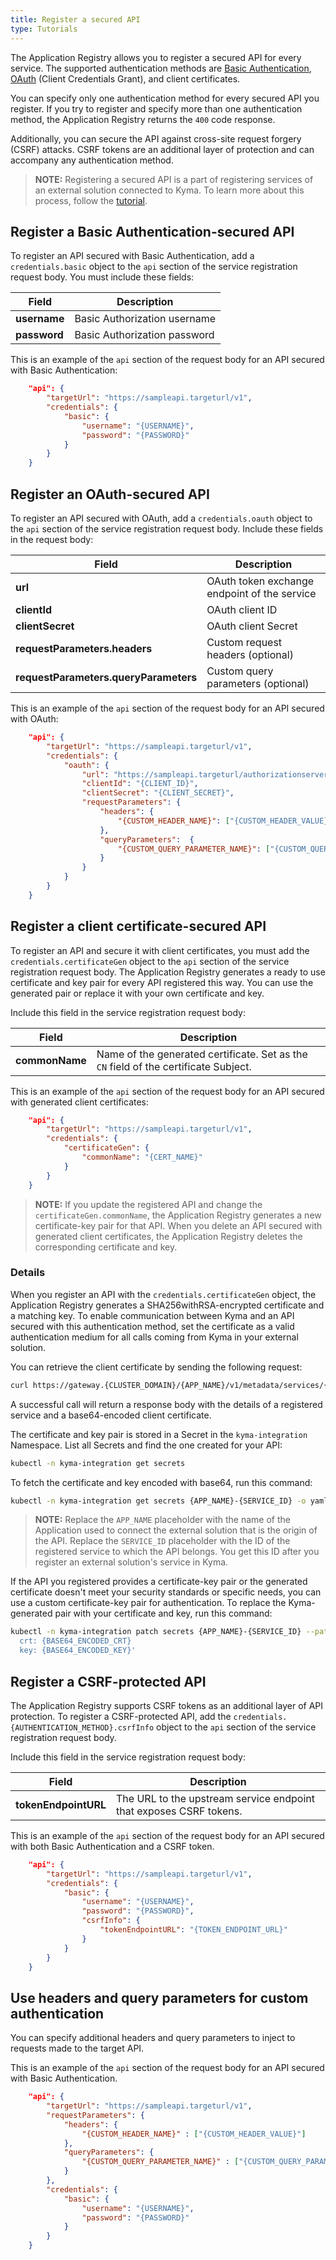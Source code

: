 ```yaml
---
title: Register a secured API
type: Tutorials
---
```


The Application Registry allows you to register a secured API for every service. The supported authentication methods are [Basic Authentication](https://tools.ietf.org/html/rfc7617), [OAuth](https://tools.ietf.org/html/rfc6750) (Client Credentials Grant), and client certificates.

You can specify only one authentication method for every secured API you register. If you try to register and specify more than one authentication method, the Application Registry returns the `400` code response.

Additionally, you can secure the API against cross-site request forgery (CSRF) attacks. CSRF tokens are an additional layer of protection and can accompany any authentication method.  

>**NOTE:** Registering a secured API is a part of registering services of an external solution connected to Kyma. To learn more about this process, follow the [tutorial](#tutorials-register-a-service).

## Register a Basic Authentication-secured API

To register an API secured with Basic Authentication, add a `credentials.basic` object to the `api` section of the service registration request body. You must include these fields:

| Field   |  Description |
|----------|------|
| **username** | Basic Authorization username |
| **password** | Basic Authorization password |

This is an example of the `api` section of the request body for an API secured with Basic Authentication:

```json
    "api": {
        "targetUrl": "https://sampleapi.targeturl/v1",
        "credentials": {
            "basic": {
                "username": "{USERNAME}",
                "password": "{PASSWORD}"
            }
        }  
    }
```

## Register an OAuth-secured API

To register an API secured with OAuth, add a `credentials.oauth` object to the `api` section of the service registration request body. Include these fields in the request body:

| Field   |  Description |
|----------|------|
| **url** |  OAuth token exchange endpoint of the service |
| **clientId** | OAuth client ID |
| **clientSecret** | OAuth client Secret |    
| **requestParameters.headers** | Custom request headers (optional)|   
| **requestParameters.queryParameters** | Custom query parameters (optional)|    

This is an example of the `api` section of the request body for an API secured with OAuth:

```json
    "api": {
        "targetUrl": "https://sampleapi.targeturl/v1",
        "credentials": {
            "oauth": {
                "url": "https://sampleapi.targeturl/authorizationserver/oauth/token",
                "clientId": "{CLIENT_ID}",
                "clientSecret": "{CLIENT_SECRET}",
                "requestParameters": {
                    "headers": {
                        "{CUSTOM_HEADER_NAME}": ["{CUSTOM_HEADER_VALUE}"]
                    },
                    "queryParameters":  {
                        "{CUSTOM_QUERY_PARAMETER_NAME}": ["{CUSTOM_QUERY_PARAMETER_VALUE}"]
                    }
                }
            }
        }  
    }
```

## Register a client certificate-secured API

To register an API and secure it with client certificates, you must add the `credentials.certificateGen` object to the `api` section of the service registration request body. The Application Registry generates a ready to use certificate and key pair for every API registered this way. You can use the generated pair or replace it with your own certificate and key.

Include this field in the service registration request body:

| Field   |  Description |
|----------|------|
| **commonName** |  Name of the generated certificate. Set as the `CN` field of the certificate Subject.  |

This is an example of the `api` section of the request body for an API secured with generated client certificates:

```json
    "api": {
        "targetUrl": "https://sampleapi.targeturl/v1",
        "credentials": {
            "certificateGen": {
                "commonName": "{CERT_NAME}"
            }
        }  
    }
```

>**NOTE:** If you update the registered API and change the `certificateGen.commonName`, the Application Registry generates a new certificate-key pair for that API. When you delete an API secured with generated client certificates, the Application Registry deletes the corresponding certificate and key.

### Details

When you register an API with the `credentials.certificateGen` object, the Application Registry generates a SHA256withRSA-encrypted certificate and a matching key. To enable communication between Kyma and an API secured with this authentication method, set the certificate as a valid authentication medium for all calls coming from Kyma in your external solution.

You can retrieve the client certificate by sending the following request:

```bash
curl https://gateway.{CLUSTER_DOMAIN}/{APP_NAME}/v1/metadata/services/{YOUR_SERVICE_ID} --cert {CERT_FILE_NAME}.crt --key {KEY_FILE_NAME}.key -k
```

A successful call will return a response body with the details of a registered service and a base64-encoded client certificate.

The certificate and key pair is stored in a Secret in the `kyma-integration` Namespace. List all Secrets and find the one created for your API:

```bash
kubectl -n kyma-integration get secrets
```

To fetch the certificate and key encoded with base64, run this command:

```bash
kubectl -n kyma-integration get secrets {APP_NAME}-{SERVICE_ID} -o yaml
```

>**NOTE:** Replace the `APP_NAME` placeholder with the name of the Application used to connect the external solution that is the origin of the API. Replace the `SERVICE_ID` placeholder with the ID of the registered service to which the API belongs. You get this ID after you register an external solution's service in Kyma.


If the API you registered provides a certificate-key pair or the generated certificate doesn't meet your security standards or specific needs, you can use a custom certificate-key pair for authentication. To replace the Kyma-generated pair with your certificate and key, run this command:

```bash
kubectl -n kyma-integration patch secrets {APP_NAME}-{SERVICE_ID} --patch 'data:
  crt: {BASE64_ENCODED_CRT}
  key: {BASE64_ENCODED_KEY}'
```

## Register a CSRF-protected API

The Application Registry supports CSRF tokens as an additional layer of API protection. To register a CSRF-protected API, add the `credentials.{AUTHENTICATION_METHOD}.csrfInfo` object to the `api` section of the service registration request body.

Include this field in the service registration request body:

| Field | Description |
|-----|-----------|
| **tokenEndpointURL** | The URL to the upstream service endpoint that exposes CSRF tokens. |

This is an example of the `api` section of the request body for an API secured with both Basic Authentication and a CSRF token.

```json
    "api": {
        "targetUrl": "https://sampleapi.targeturl/v1",
        "credentials": {
            "basic": {
                "username": "{USERNAME}",
                "password": "{PASSWORD}",
                "csrfInfo": {
                    "tokenEndpointURL": "{TOKEN_ENDPOINT_URL}"
                }
            }
        }
    }
```


## Use headers and query parameters for custom authentication

You can specify additional headers and query parameters to inject to requests made to the target API.

This is an example of the `api` section of the request body for an API secured with Basic Authentication.

```json
    "api": {
        "targetUrl": "https://sampleapi.targeturl/v1",
        "requestParameters": {
            "headers": {
                "{CUSTOM_HEADER_NAME}" : ["{CUSTOM_HEADER_VALUE}"]
            },
            "queryParameters": {
                "{CUSTOM_QUERY_PARAMETER_NAME}" : ["{CUSTOM_QUERY_PARAMETER_VALUE}"]
            }
        },
        "credentials": {
            "basic": {
                "username": "{USERNAME}",
                "password": "{PASSWORD}"
            }
        }
    }
```

